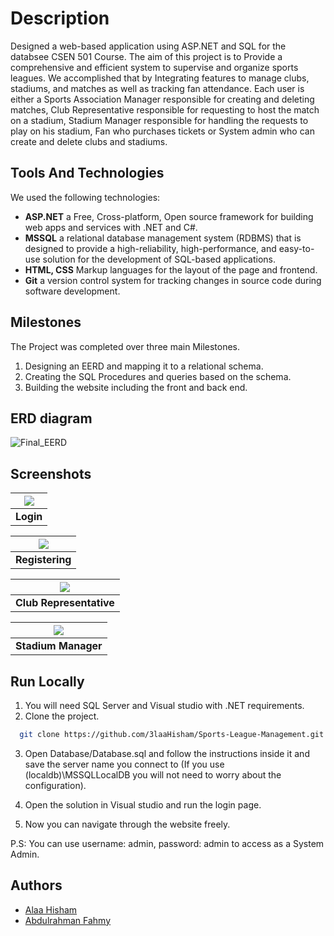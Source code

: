 # Description

Designed a web-based application using ASP.NET and SQL for the databsee CSEN 501 Course. The aim of this project is to Provide a comprehensive and efficient system to supervise and organize sports leagues. We accomplished that by Integrating features to manage clubs, stadiums, and matches as well as tracking fan attendance. Each user is either a Sports Association Manager responsible for creating and deleting matches, Club Representative responsible for requesting to host the match on a stadium, Stadium Manager responsible for handling the requests to play on his stadium, Fan who purchases tickets or System admin who can create and delete clubs and stadiums.

##  Tools And Technologies

We used the following technologies:
- **ASP.NET** a Free, Cross-platform, Open source framework for building web apps and services with .NET and C#.
- **MSSQL** a relational database management system (RDBMS) that is designed to provide a high-reliability, high-performance, and easy-to-use solution for the development of SQL-based applications.
- **HTML, CSS** Markup languages for the layout of the page and frontend.
- **Git** a version control system for tracking changes in source code during software development.

## Milestones

The Project was completed over three main Milestones.

1) Designing an EERD and mapping it to a relational schema.
2) Creating the SQL Procedures and queries based on the schema.
3) Building the website including the front and back end.

## ERD diagram 
![Final_EERD](https://user-images.githubusercontent.com/75482475/232245227-274c490f-73ff-4d3c-b0b2-8baf90eac22f.jpg)

## Screenshots


| <img src="https://github.com/3laaHisham/Sports-League-Management/releases/download/img/Login.jpeg"> |
|:--:| 
| **Login** |

| <img src="https://github.com/3laaHisham/Sports-League-Management/releases/download/img/Register.jpeg"> |
|:--:| 
| **Registering** |

| <img src="https://github.com/3laaHisham/Sports-League-Management/releases/download/img/Club.Representative.jpeg"> |
|:--:| 
| **Club Representative** |

| <img src="https://github.com/3laaHisham/Sports-League-Management/releases/download/img/Stadium.Manager.jpeg"> |
|:--:| 
| **Stadium Manager** |


## Run Locally

1) You will need SQL Server and Visual studio with .NET requirements.
2) Clone the project.
```bash
  git clone https://github.com/3laaHisham/Sports-League-Management.git
```
3) Open Database/Database.sql and follow the instructions inside it and save the server name you connect to (If you use (localdb)\MSSQLLocalDB you will not need to worry about the configuration).

4) Open the solution in Visual studio and run the login page.

5) Now you can navigate through the website freely.

P.S: You can use username: admin, password: admin to access as a System Admin.

## Authors
- [Alaa Hisham](https://www.github.com/3laaHisham)
- [Abdulrahman Fahmy](https://www.github.com/abdulrhman500)



